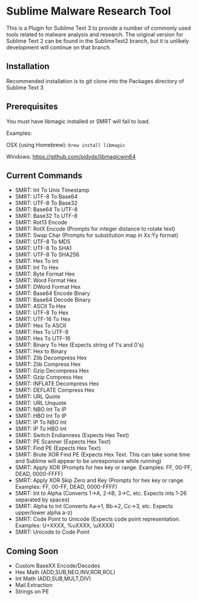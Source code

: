 # Sublime Malware Research Tool
This is a Plugin for Sublime Text 3 to provide a number of commonly used tools related to malware analysis and research.  The original version for Sublime Text 2 can be found in the SublimeText2 branch, but it is unlikely development will continue on that branch.

## Installation
Recommended installation is to git clone into the Packages directory of Sublime Text 3

## Prerequisites
You must have libmagic installed or SMRT will fail to load.

Examples:

OSX (using Homebrew): `brew install libmagic`

Windows: https://github.com/pidydx/libmagicwin64

## Current Commands
- SMRT: Int To Unix Timestamp 
- SMRT: UTF-8 To Base64
- SMRT: UTF-8 To Base32
- SMRT: Base64 To UTF-8
- SMRT: Base32 To UTF-8
- SMRT: Rot13 Encode
- SMRT: RotX Encode (Prompts for integer distance to rotate text)
- SMRT: Swap Char (Prompts for substitution map in Xx:Yy format)
- SMRT: UTF-8 To MD5
- SMRT: UTF-8 To SHA1
- SMRT: UTF-8 To SHA256
- SMRT: Hex To Int 
- SMRT: Int To Hex
- SMRT: Byte Format Hex
- SMRT: Word Format Hex
- SMRT: DWord Format Hex
- SMRT: Base64 Encode Binary
- SMRT: Base64 Decode Binary
- SMRT: ASCII To Hex
- SMRT: UTF-8 To Hex
- SMRT: UTF-16 To Hex
- SMRT: Hex To ASCII
- SMRT: Hex To UTF-8
- SMRT: Hex To UTF-16
- SMRT: Binary To Hex (Expects string of 1's and 0's)
- SMRT: Hex to Binary 
- SMRT: Zlib Decompress Hex
- SMRT: Zlib Compress Hex
- SMRT: Gzip Decompress Hex
- SMRT: Gzip Compress Hex
- SMRT: INFLATE Decompress Hex
- SMRT: DEFLATE Compress Hex
- SMRT: URL Quote
- SMRT: URL Unquote
- SMRT: NBO Int To IP
- SMRT: HBO Int To IP
- SMRT: IP To NBO Int
- SMRT: IP To HBO Int
- SMRT: Switch Endianness (Expects Hex Text)
- SMRT: PE Scanner (Expects Hex Text)
- SMRT: Find PE (Expects Hex Text)
- SMRT: Brute XOR Find PE (Expects Hex Text. This can take some time and Sublime will appear to be unresponsive while running)
- SMRT: Apply XOR (Prompts for hex key or range. Examples: FF, 00-FF, DEAD, 0000-FFFF)
- SMRT: Apply XOR Skip Zero and Key (Prompts for hex key or range. Examples: FF, 00-FF, DEAD, 0000-FFFF)
- SMRT: Int to Alpha (Converts 1->A, 2->B, 3->C, etc. Expects ints 1-26 separated by spaces)
- SMRT: Alpha to Int (Converts Aa->1, Bb->2, Cc->3, etc. Expects upper/lower alpha a-z)
- SMRT: Code Point to Unicode (Expects code point representation. Examples: U+XXXX, %uXXXX, \uXXXX)
- SMRT: Unicode to Code Point

## Coming Soon

- Custom BaseXX Encode/Decodes
- Hex Math (ADD,SUB,NEG,INV,ROR,ROL)
- Int Math (ADD,SUB,MULT,DIV)
- Mail Extraction
- Strings on PE
